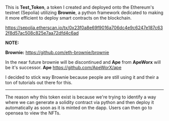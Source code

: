This is **Test_Token**, a token I created and deployed onto the Ethereum's testnet (Sepolia) utilizing **Brownie**, a python framework dedicated to making it more efficient to deploy smart contracts on the blockchain.

https://sepolia.etherscan.io/tx/0x23f0a8e69f9016a706dc4e9c6247e187c632f8d57ac508c825e7aa72dfd4c6ad

**NOTE:**

**Brownie:**
https://github.com/eth-brownie/brownie

In the near future brownie will be discontinued and **Ape** from **ApeWorx** will be it's successor.
**Ape**
https://github.com/ApeWorX/ape

I decided to stick way Brownie because people are still using it and their a ton of tutorials out there for this.

____________________

The reason why this token exist is because we're trying to identify a way where we can generate a solidity contract via python and then deploy it automatically as soon as it is minted on the dapp. Users can then go to opensea to view the NFTs.
